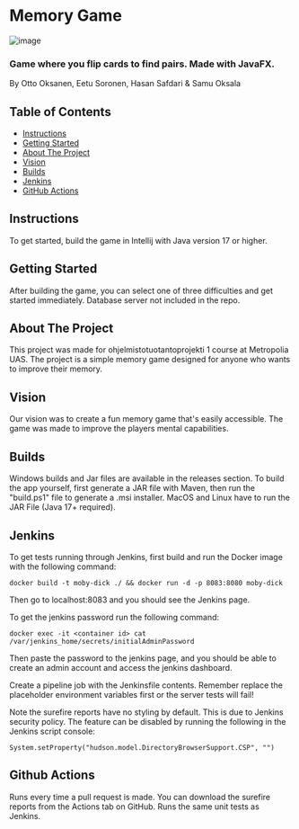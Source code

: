 # Memory Game

![image](https://user-images.githubusercontent.com/99963437/223095654-01d4936d-4383-40e1-a820-9a414e12abe9.png)

### Game where you flip cards to find pairs. Made with JavaFX.
By Otto Oksanen, Eetu Soronen, Hasan Safdari & Samu Oksala
## Table of Contents
* [Instructions](#instructions)
* [Getting Started](#getting-started)
* [About The Project](#about-the-project)
* [Vision](#vision)
* [Builds](#builds)
* [Jenkins](#jenkins)
* [GitHub Actions](#github-actions)


## Instructions
To get started, build the game in Intellij with Java version 17 or higher.

## Getting Started
After building the game, you can select one of three difficulties and get started immediately. Database server not included in the repo.

## About The Project
This project was made for ohjelmistotuotantoprojekti 1 course at Metropolia UAS.
The project is a simple memory game designed for anyone who wants to improve their memory.

## Vision
Our vision was to create a fun memory game that's easily accessible. The game was made to improve the players mental capabilities.

## Builds
Windows builds and Jar files are available  in the releases section. To build the app yourself, first generate a JAR file with Maven, then run the "build.ps1" file to generate a .msi installer. MacOS and Linux have to run the JAR File (Java 17+ required).


## Jenkins
To get tests running through Jenkins, first build and run the Docker image with the following command:
```
docker build -t moby-dick ./ && docker run -d -p 8083:8080 moby-dick
```
Then go to localhost:8083 and you should see the Jenkins page.

To get the jenkins password run the following command:
```
docker exec -it <container id> cat /var/jenkins_home/secrets/initialAdminPassword
```
Then paste the password to the jenkins page, and you should be able to create an admin account and access the jenkins dashboard.

Create a pipeline job with the Jenkinsfile contents. 
Remember replace the placeholder environment variables first or the server tests will fail!

Note the surefire reports have no styling by default. This is due to Jenkins security policy. The feature can be disabled by running the following in the Jenkins script console:
```
System.setProperty("hudson.model.DirectoryBrowserSupport.CSP", "")
```

## Github Actions

Runs every time a pull request is made. You can download the surefire reports from the Actions tab on GitHub. Runs the same unit tests as Jenkins.